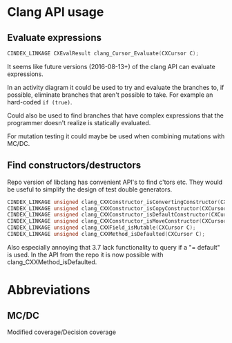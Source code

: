# Clang API usage

## Evaluate expressions

```cpp
CINDEX_LINKAGE CXEvalResult clang_Cursor_Evaluate(CXCursor C);

```

It seems like future versions (2016-08-13+) of the clang API can evaluate expressions.

In an activity diagram it could be used to try and evaluate the branches to, if possible, eliminate branches that aren't possible to take.
For example an hard-coded `if (true)`.

Could also be used to find branches that have complex expressions that the programmer doesn't realize is statically evaluated.

For mutation testing it could maybe be used when combining mutations with MC/DC.

## Find constructors/destructors
Repo version of libclang has convenient API's to find c'tors etc.
They would be useful to simplify the design of test double generators.

```cpp
CINDEX_LINKAGE unsigned clang_CXXConstructor_isConvertingConstructor(CXCursor C);
CINDEX_LINKAGE unsigned clang_CXXConstructor_isCopyConstructor(CXCursor C);
CINDEX_LINKAGE unsigned clang_CXXConstructor_isDefaultConstructor(CXCursor C);
CINDEX_LINKAGE unsigned clang_CXXConstructor_isMoveConstructor(CXCursor C);
CINDEX_LINKAGE unsigned clang_CXXField_isMutable(CXCursor C);
CINDEX_LINKAGE unsigned clang_CXXMethod_isDefaulted(CXCursor C);
```

Also especially annoying that 3.7 lack functionality to query if a "= default" is used.
In the API from the repo it is now possible with clang_CXXMethod_isDefaulted.

# Abbreviations

## MC/DC
Modified coverage/Decision coverage
